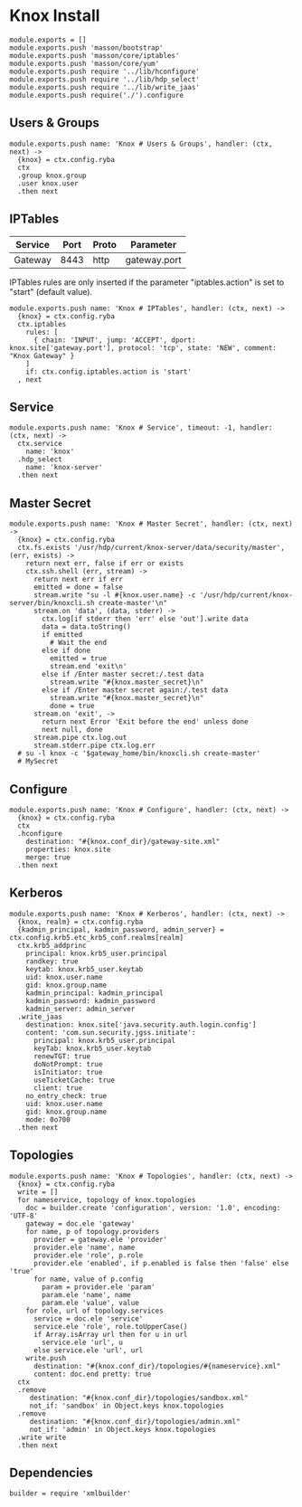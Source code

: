 
# Knox Install

    module.exports = []
    module.exports.push 'masson/bootstrap'
    module.exports.push 'masson/core/iptables'
    module.exports.push 'masson/core/yum'
    module.exports.push require '../lib/hconfigure'
    module.exports.push require '../lib/hdp_select'
    module.exports.push require '../lib/write_jaas'
    module.exports.push require('./').configure

## Users & Groups

    module.exports.push name: 'Knox # Users & Groups', handler: (ctx, next) ->
      {knox} = ctx.config.ryba
      ctx
      .group knox.group
      .user knox.user
      .then next

## IPTables

| Service        | Port  | Proto | Parameter       |
|----------------|-------|-------|-----------------|
| Gateway        | 8443  | http  | gateway.port    |


IPTables rules are only inserted if the parameter "iptables.action" is set to
"start" (default value).

    module.exports.push name: 'Knox # IPTables', handler: (ctx, next) ->
      {knox} = ctx.config.ryba
      ctx.iptables
        rules: [
          { chain: 'INPUT', jump: 'ACCEPT', dport: knox.site['gateway.port'], protocol: 'tcp', state: 'NEW', comment: "Knox Gateway" }
        ]
        if: ctx.config.iptables.action is 'start'
      , next

## Service

    module.exports.push name: 'Knox # Service', timeout: -1, handler: (ctx, next) ->
      ctx.service
        name: 'knox'
      .hdp_select
        name: 'knox-server'
      .then next

## Master Secret

    module.exports.push name: 'Knox # Master Secret', handler: (ctx, next) ->
      {knox} = ctx.config.ryba
      ctx.fs.exists '/usr/hdp/current/knox-server/data/security/master', (err, exists) ->
        return next err, false if err or exists
        ctx.ssh.shell (err, stream) ->
          return next err if err
          emitted = done = false
          stream.write "su -l #{knox.user.name} -c '/usr/hdp/current/knox-server/bin/knoxcli.sh create-master'\n"
          stream.on 'data', (data, stderr) ->
            ctx.log[if stderr then 'err' else 'out'].write data
            data = data.toString()
            if emitted
              # Wait the end
            else if done
              emitted = true
              stream.end 'exit\n'
            else if /Enter master secret:/.test data
              stream.write "#{knox.master_secret}\n"
            else if /Enter master secret again:/.test data
              stream.write "#{knox.master_secret}\n"
              done = true
          stream.on 'exit', ->
            return next Error 'Exit before the end' unless done
            next null, done
          stream.pipe ctx.log.out
          stream.stderr.pipe ctx.log.err
      # su -l knox -c '$gateway_home/bin/knoxcli.sh create-master'
      # MySecret

## Configure

    module.exports.push name: 'Knox # Configure', handler: (ctx, next) ->
      {knox} = ctx.config.ryba
      ctx
      .hconfigure
        destination: "#{knox.conf_dir}/gateway-site.xml"
        properties: knox.site
        merge: true
      .then next

## Kerberos

    module.exports.push name: 'Knox # Kerberos', handler: (ctx, next) ->
      {knox, realm} = ctx.config.ryba
      {kadmin_principal, kadmin_password, admin_server} = ctx.config.krb5.etc_krb5_conf.realms[realm]
      ctx.krb5_addprinc
        principal: knox.krb5_user.principal
        randkey: true
        keytab: knox.krb5_user.keytab
        uid: knox.user.name
        gid: knox.group.name
        kadmin_principal: kadmin_principal
        kadmin_password: kadmin_password
        kadmin_server: admin_server
      .write_jaas
        destination: knox.site['java.security.auth.login.config']
        content: 'com.sun.security.jgss.initiate':
          principal: knox.krb5_user.principal
          keyTab: knox.krb5_user.keytab
          renewTGT: true
          doNotPrompt: true
          isInitiator: true
          useTicketCache: true
          client: true
        no_entry_check: true
        uid: knox.user.name
        gid: knox.group.name
        mode: 0o700
      .then next

## Topologies

    module.exports.push name: 'Knox # Topologies', handler: (ctx, next) ->
      {knox} = ctx.config.ryba
      write = []
      for nameservice, topology of knox.topologies
        doc = builder.create 'configuration', version: '1.0', encoding: 'UTF-8'
        gateway = doc.ele 'gateway'
        for name, p of topology.providers
          provider = gateway.ele 'provider'
          provider.ele 'name', name
          provider.ele 'role', p.role
          provider.ele 'enabled', if p.enabled is false then 'false' else 'true'
          for name, value of p.config
            param = provider.ele 'param'
            param.ele 'name', name
            param.ele 'value', value
        for role, url of topology.services
          service = doc.ele 'service'
          service.ele 'role', role.toUpperCase()
          if Array.isArray url then for u in url
            service.ele 'url', u
          else service.ele 'url', url
        write.push
          destination: "#{knox.conf_dir}/topologies/#{nameservice}.xml"
          content: doc.end pretty: true
      ctx
      .remove
         destination: "#{knox.conf_dir}/topologies/sandbox.xml"
         not_if: 'sandbox' in Object.keys knox.topologies
      .remove
         destination: "#{knox.conf_dir}/topologies/admin.xml"
         not_if: 'admin' in Object.keys knox.topologies 
      .write write
      .then next

## Dependencies

    builder = require 'xmlbuilder'
